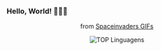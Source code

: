 ### Hello, World! 👩🏻‍💻

<div align="center">

<div class="tenor-gif-embed" data-postid="4992695" data-share-method="host" data-aspect-ratio="1" data-width="100%"><a href="https://tenor.com/view/spaceinvaders-videogames-gif-4992695"></a>from <a href="https://tenor.com/search/spaceinvaders-gifs">Spaceinvaders GIFs</a></div> <script type="text/javascript" async src="https://tenor.com/embed.js"></script>

![TOP Linguagens](https://github-readme-stats.vercel.app/api/top-langs/?username=CarolinaSFreitas&layout=compact&theme=dark)

</div>


<!--
**CarolinaSFreitas/CarolinaSFreitas** is a ✨ _special_ ✨ repository because its `README.md` (this file) appears on your GitHub profile.

Here are some ideas to get you started:

- 🔭 I’m currently working on ...
- 🌱 I’m currently learning ...
- 👯 I’m looking to collaborate on ...
- 🤔 I’m looking for help with ...
- 💬 Ask me about ...
- 📫 How to reach me: ...
- 😄 Pronouns: ...
- ⚡ Fun fact: ...
-->
